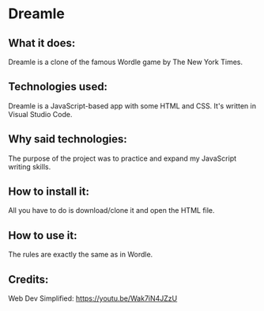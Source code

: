 # Dreamle
## What it does:
Dreamle is a clone of the famous Wordle game by The New York Times.
## Technologies used:
Dreamle is a JavaScript-based app with some HTML and CSS. It's written in Visual Studio Code.
## Why said technologies:
The purpose of the project was to practice and expand my JavaScript writing skills.
## How to install it:
All you have to do is download/clone it and open the HTML file.
## How to use it:
The rules are exactly the same as in Wordle.
## Credits:
Web Dev Simplified: https://youtu.be/Wak7iN4JZzU
